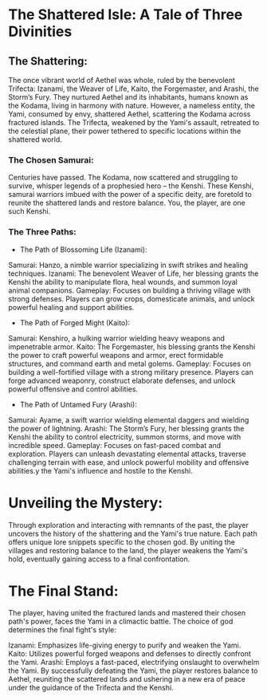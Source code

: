 # The Shattered Isle: A Tale of Three Divinities
## The Shattering:

The once vibrant world of Aethel was whole, ruled by the benevolent Trifecta: Izanami, the Weaver of Life, Kaito, the Forgemaster, and Arashi, the Storm’s Fury. They nurtured Aethel and its inhabitants, humans known as the Kodama, living in harmony with nature. However, a nameless entity, the Yami, consumed by envy, shattered Aethel, scattering the Kodama across fractured islands. The Trifecta, weakened by the Yami's assault, retreated to the celestial plane, their power tethered to specific locations within the shattered world.

### The Chosen Samurai:

Centuries have passed. The Kodama, now scattered and struggling to survive, whisper legends of a prophesied hero – the Kenshi. These Kenshi, samurai warriors imbued with the power of a specific deity, are foretold to reunite the shattered lands and restore balance.  You, the player, are one such Kenshi.

### The Three Paths:

+ The Path of Blossoming Life (Izanami):

Samurai: Hanzo, a nimble warrior specializing in swift strikes and healing techniques.
Izanami: The benevolent Weaver of Life, her blessing grants the Kenshi the ability to manipulate flora, heal wounds, and summon loyal animal companions.
Gameplay: Focuses on building a thriving village with strong defenses. Players can grow crops, domesticate animals, and unlock powerful healing and support abilities.
+ The Path of Forged Might (Kaito):

Samurai: Kenshiro, a hulking warrior wielding heavy weapons and impenetrable armor.
Kaito: The Forgemaster, his blessing grants the Kenshi the power to craft powerful weapons and armor, erect formidable structures, and command earth and metal golems.
Gameplay: Focuses on building a well-fortified village with a strong military presence. Players can forge advanced weaponry, construct elaborate defenses, and unlock powerful offensive and control abilities.
+ The Path of Untamed Fury (Arashi):

Samurai: Ayame, a swift warrior wielding elemental daggers and wielding the power of lightning.
Arashi: The Storm’s Fury, her blessing grants the Kenshi the ability to control electricity, summon storms, and move with incredible speed.
Gameplay: Focuses on fast-paced combat and exploration. Players can unleash devastating elemental attacks, traverse challenging terrain with ease, and unlock powerful mobility and offensive abilities.y the Yami's influence and hostile to the Kenshi.

# Unveiling the Mystery:

Through exploration and interacting with remnants of the past, the player uncovers the history of the shattering and the Yami's true nature. Each path offers unique lore snippets specific to the chosen god. By uniting the villages and restoring balance to the land, the player weakens the Yami's hold, eventually gaining access to a final confrontation.

# The Final Stand:

The player, having united the fractured lands and mastered their chosen path's power, faces the Yami in a climactic battle. The choice of god determines the final fight's style:

Izanami: Emphasizes life-giving energy to purify and weaken the Yami.
Kaito: Utilizes powerful forged weapons and defenses to directly confront the Yami.
Arashi: Employs a fast-paced, electrifying onslaught to overwhelm the Yami.
By successfully defeating the Yami, the player restores balance to Aethel, reuniting the scattered lands and ushering in a new era of peace under the guidance of the Trifecta and the Kenshi.
